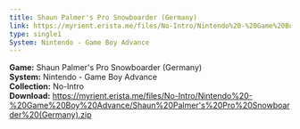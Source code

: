 ```yaml
---
title: Shaun Palmer's Pro Snowboarder (Germany)
link: https://myrient.erista.me/files/No-Intro/Nintendo%20-%20Game%20Boy%20Advance/Shaun%20Palmer's%20Pro%20Snowboarder%20(Germany).zip
type: single1
System: Nintendo - Game Boy Advance
---
```

<b>Game:</b> Shaun Palmer's Pro Snowboarder (Germany)<br>
<b>System:</b> Nintendo - Game Boy Advance<br>
<b>Collection:</b> No-Intro<br>
<b>Download:</b> https://myrient.erista.me/files/No-Intro/Nintendo%20-%20Game%20Boy%20Advance/Shaun%20Palmer's%20Pro%20Snowboarder%20(Germany).zip
